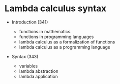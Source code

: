 # Lambda calculus syntax

* Introduction (341)
  - functions in mathematics
  - functions in programming languages
  - lambda calculus as a formalization of functions
  - lambda calculus as a programming language

* Syntax (343)
  - variables
  - lambda abstraction
  - lambda application
